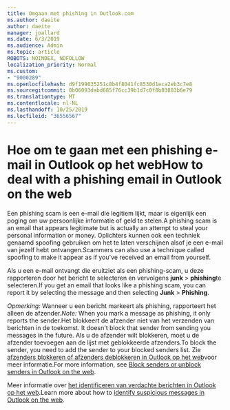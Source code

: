 ```yaml
---
title: Omgaan met phishing in Outlook.com
ms.author: daeite
author: daeite
manager: joallard
ms.date: 6/3/2019
ms.audience: Admin
ms.topic: article
ROBOTS: NOINDEX, NOFOLLOW
localization_priority: Normal
ms.custom:
- "9000289"
ms.openlocfilehash: d9f199035251c8b4f8041fc8530d1eca2eb3c7e8
ms.sourcegitcommit: 0b06093dabd685f76cc39b1d7c0f8b03883b6e79
ms.translationtype: MT
ms.contentlocale: nl-NL
ms.lasthandoff: 10/25/2019
ms.locfileid: "36556567"
---
```

# <a name="how-to-deal-with-a-phishing-email-in-outlook-on-the-web"></a><span data-ttu-id="1d567-102">Hoe om te gaan met een phishing e-mail in Outlook op het web</span><span class="sxs-lookup"><span data-stu-id="1d567-102">How to deal with a phishing email in Outlook on the web</span></span>

<span data-ttu-id="1d567-103">Een phishing scam is een e-mail die legitiem lijkt, maar is eigenlijk een poging om uw persoonlijke informatie of geld te stelen.</span><span class="sxs-lookup"><span data-stu-id="1d567-103">A phishing scam is an email that appears legitimate but is actually an attempt to steal your personal information or money.</span></span> <span data-ttu-id="1d567-104">Oplichters kunnen ook een techniek genaamd spoofing gebruiken om het te laten verschijnen alsof je een e-mail van jezelf hebt ontvangen.</span><span class="sxs-lookup"><span data-stu-id="1d567-104">Scammers can also use a technique called spoofing to make it appear as if you've received an email from yourself.</span></span>

<span data-ttu-id="1d567-105">Als u een e-mail ontvangt die eruitziet als een phishing-scam, u deze rapporteren door het bericht te selecteren en vervolgens **junk** > **phishing**te selecteren.</span><span class="sxs-lookup"><span data-stu-id="1d567-105">If you get an email that looks like a phishing scam, you can report it by selecting the message and then selecting **Junk** > **Phishing**.</span></span>

<span data-ttu-id="1d567-106">*Opmerking:* Wanneer u een bericht markeert als phishing, rapporteert het alleen de afzender.</span><span class="sxs-lookup"><span data-stu-id="1d567-106">*Note:* When you mark a message as phishing, it only reports the sender.</span></span><span data-ttu-id="1d567-107">Het blokkeert de afzender niet van het verzenden van berichten in de toekomst.</span><span class="sxs-lookup"><span data-stu-id="1d567-107"> It doesn't block that sender from sending you messages in the future.</span></span> <span data-ttu-id="1d567-108">Als u de afzender wilt blokkeren, moet u de afzender toevoegen aan de lijst met geblokkeerde afzenders.</span><span class="sxs-lookup"><span data-stu-id="1d567-108">To block the sender, you need to add the sender to your blocked senders list.</span></span> <span data-ttu-id="1d567-109">Zie [afzenders blokkeren of afzenders deblokkeren in Outlook op het web](https://support.office.com/article/9bf812d4-6995-4d19-901a-76d6e26939b0)voor meer informatie.</span><span class="sxs-lookup"><span data-stu-id="1d567-109">For more information, see [Block senders or unblock senders in Outlook on the web](https://support.office.com/article/9bf812d4-6995-4d19-901a-76d6e26939b0).</span></span>

<span data-ttu-id="1d567-110">Meer informatie over [het identificeren van verdachte berichten in Outlook op het web](https://support.office.com/article/3d44102b-6ce3-4f7c-a359-b623bec82206).</span><span class="sxs-lookup"><span data-stu-id="1d567-110">Learn more about how to [identify suspicious messages in Outlook on the web](https://support.office.com/article/3d44102b-6ce3-4f7c-a359-b623bec82206).</span></span>